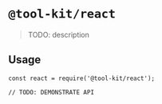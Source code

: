 # `@tool-kit/react`

> TODO: description

## Usage

```
const react = require('@tool-kit/react');

// TODO: DEMONSTRATE API
```
